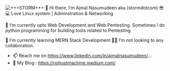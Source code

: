![+++STORM+++](/net-eagle/source.gif)
👋 Hi there, I’m Ajmal Nasumudeen aka (stormdotcom) 😎 
 💻 Love Linux system | Adminstration & Networking
  
 👀 I’m currently upto Web Development and Web Pentesting.
    Sometimes I do python programming for building tools related to Pentesting

 🌱 I’m currently learning MERN Stack Development 
 🙅‍♂️ I’m not looking to any collaboration.

- 📫 Reach me on https://www.linkedin.com/in/ajmalnasumudeen/...
- 📡 My Blog : https://notjustmachine.medium.com/

<!---
stormdotcom/stormdotcom is a ✨ special ✨ repository because its `README.md` (this file) appears on your GitHub profile.
You can click the Preview link to take a look at your changes.
--->
